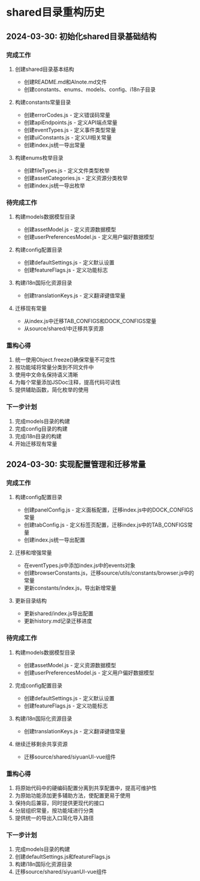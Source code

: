 # shared目录重构历史

## 2024-03-30: 初始化shared目录基础结构

### 完成工作

1. 创建shared目录基本结构
   - 创建README.md和AInote.md文件
   - 创建constants、enums、models、config、i18n子目录

2. 构建constants常量目录
   - 创建errorCodes.js - 定义错误码常量
   - 创建apiEndpoints.js - 定义API端点常量
   - 创建eventTypes.js - 定义事件类型常量
   - 创建uiConstants.js - 定义UI相关常量
   - 创建index.js统一导出常量

3. 构建enums枚举目录
   - 创建fileTypes.js - 定义文件类型枚举
   - 创建assetCategories.js - 定义资源分类枚举
   - 创建index.js统一导出枚举

### 待完成工作

1. 构建models数据模型目录
   - 创建assetModel.js - 定义资源数据模型
   - 创建userPreferencesModel.js - 定义用户偏好数据模型

2. 构建config配置目录
   - 创建defaultSettings.js - 定义默认设置
   - 创建featureFlags.js - 定义功能标志

3. 构建i18n国际化资源目录
   - 创建translationKeys.js - 定义翻译键值常量

4. 迁移现有常量
   - 从index.js中迁移TAB_CONFIGS和DOCK_CONFIGS常量
   - 从source/shared/中迁移共享资源

### 重构心得

1. 统一使用Object.freeze()确保常量不可变性
2. 按功能域将常量分类到不同文件中
3. 使用中文命名保持语义清晰
4. 为每个常量添加JSDoc注释，提高代码可读性
5. 提供辅助函数，简化枚举的使用

### 下一步计划

1. 完成models目录的构建
2. 完成config目录的构建
3. 完成i18n目录的构建
4. 开始迁移现有常量

## 2024-03-30: 实现配置管理和迁移常量

### 完成工作

1. 构建config配置目录
   - 创建panelConfig.js - 定义面板配置，迁移index.js中的DOCK_CONFIGS常量
   - 创建tabConfig.js - 定义标签页配置，迁移index.js中的TAB_CONFIGS常量
   - 创建index.js统一导出配置

2. 迁移和增强常量
   - 在eventTypes.js中添加index.js中的events对象
   - 创建browserConstants.js，迁移source/utils/constants/browser.js中的常量
   - 更新constants/index.js，导出新增常量

3. 更新目录结构
   - 更新shared/index.js导出配置
   - 更新history.md记录迁移进度

### 待完成工作

1. 构建models数据模型目录
   - 创建assetModel.js - 定义资源数据模型
   - 创建userPreferencesModel.js - 定义用户偏好数据模型

2. 完成config配置目录
   - 创建defaultSettings.js - 定义默认设置
   - 创建featureFlags.js - 定义功能标志

3. 构建i18n国际化资源目录
   - 创建translationKeys.js - 定义翻译键值常量

4. 继续迁移剩余共享资源
   - 迁移source/shared/siyuanUI-vue组件

### 重构心得

1. 将原始代码中的硬编码配置分离到共享配置中，提高可维护性
2. 为原始功能添加更多辅助方法，使配置更易于使用
3. 保持向后兼容，同时提供更现代的接口
4. 分层组织常量，按功能域进行分类
5. 提供统一的导出入口简化导入路径

### 下一步计划

1. 完成models目录的构建
2. 创建defaultSettings.js和featureFlags.js
3. 构建i18n国际化资源目录
4. 迁移source/shared/siyuanUI-vue组件 